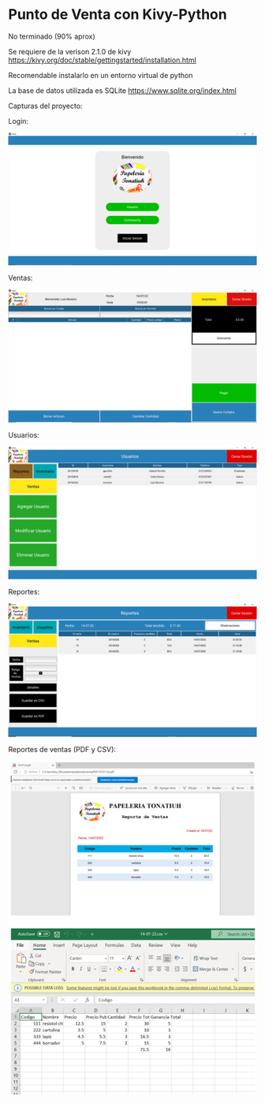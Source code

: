 # Punto de Venta con Kivy-Python

No terminado (90% aprox)

Se requiere de la verison 2.1.0 de kivy https://kivy.org/doc/stable/gettingstarted/installation.html

Recomendable instalarlo en un entorno virtual de python

La base de datos utilizada es SQLite https://www.sqlite.org/index.html

Capturas del proyecto:

Login:

![Alt Text](https://github.com/1uisMoreno/pdventa/blob/master/Capturas%20pdventa/Login.PNG)

Ventas:

![Alt Text](https://github.com/1uisMoreno/pdventa/blob/master/Capturas%20pdventa/Ventas.PNG)

Usuarios:

![Alt Text](https://github.com/1uisMoreno/pdventa/blob/master/Capturas%20pdventa/Usuarios.PNG)

Reportes:

![Alt Text](https://github.com/1uisMoreno/pdventa/blob/master/Capturas%20pdventa/Reportes.PNG)

Reportes de ventas (PDF y CSV):

![Alt Text](https://github.com/1uisMoreno/pdventa/blob/master/Capturas%20pdventa/ReportesPDFyCSV.PNG)
